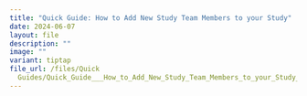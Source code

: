 ```yaml
---
title: "Quick Guide: How to Add New Study Team Members to your Study"
date: 2024-06-07
layout: file
description: ""
image: ""
variant: tiptap
file_url: /files/Quick
  Guides/Quick_Guide___How_to_Add_New_Study_Team_Members_to_your_Study_on_ECOS_7_June_2024.pdf
---
```

